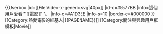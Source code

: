 {{Userbox
  |id=[[File:Video-x-generic.svg|40px]]
  |id-c=#5577BB
  |info=這個用戶愛看'''[[電影]]'''。
  |info-c=#A1D3EE
  |info-s=10
  |border-c=#000000
}}<includeonly>[[Category:熱愛電影的維基人|{{PAGENAME}}]]</includeonly>
<noinclude>
[[Category:關注與興趣用戶框模板|Movie]]
</noinclude>
